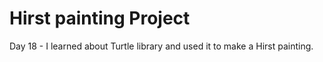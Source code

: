 # Hirst painting Project

Day 18 - I learned about Turtle library and used it to make a Hirst painting.
